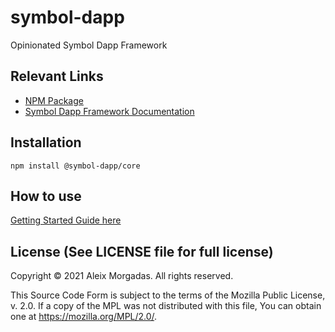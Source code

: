# symbol-dapp

Opinionated Symbol Dapp Framework

## Relevant Links

- [NPM Package](https://www.npmjs.com/package/@symbol-dapp/core)
- [Symbol Dapp Framework Documentation](https://docs.symboldapp.com)

## Installation

`npm install @symbol-dapp/core`

## How to use

[Getting Started Guide here](https://docs.symboldapp.com/getting-started)

## License (See LICENSE file for full license)

Copyright © 2021 Aleix Morgadas. All rights reserved.

This Source Code Form is subject to the terms of the Mozilla Public License, v. 2.0. If a copy of the MPL was not distributed with this file, You can obtain one at https://mozilla.org/MPL/2.0/.
